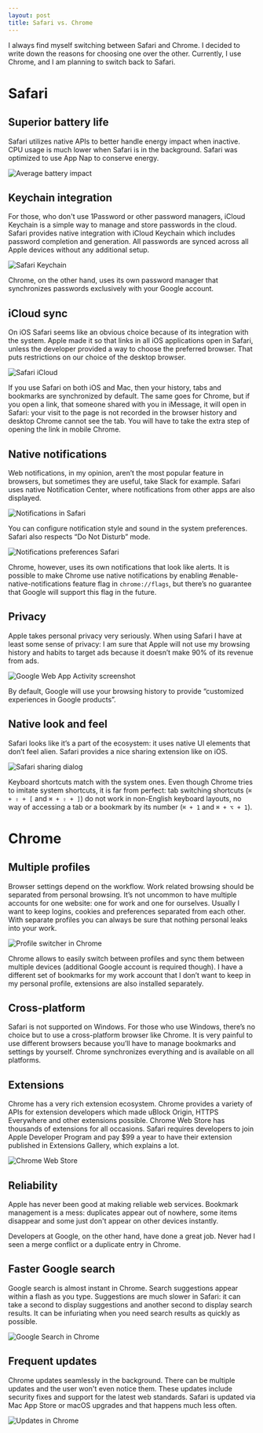 ```yaml
---
layout: post
title: Safari vs. Chrome
---
```


I always find myself switching between Safari and Chrome. I decided to write down the reasons for choosing one over the other. Currently, I use Chrome, and I am planning to switch back to Safari.

# Safari

## Superior battery life

Safari utilizes native APIs to better handle energy impact when inactive. CPU usage is much lower when Safari is in the background. Safari was optimized to use App Nap to conserve energy.

![Average battery impact](/images/2017/safari-vs-chrome/average-battery-impact.png)

## Keychain integration

For those, who don't use 1Password or other password managers, iCloud Keychain is a simple way to manage and store passwords in the cloud. Safari provides native integration with iCloud Keychain which includes password completion and generation. All passwords are synced across all Apple devices without any additional setup.

![Safari Keychain](/images/2017/safari-vs-chrome/safari-keychain.png)

Chrome, on the other hand, uses its own password manager that synchronizes passwords exclusively with your Google account.

## iCloud sync

On iOS Safari seems like an obvious choice because of its integration with the system. Apple made it so that links in all iOS applications open in Safari, unless the developer provided a way to choose the preferred browser. That puts restrictions on our choice of the desktop browser.

![Safari iCloud](/images/2017/safari-vs-chrome/safari-icloud.png)

If you use Safari on both iOS and Mac, then your history, tabs and bookmarks are synchronized by default. The same goes for Chrome, but if you open a link, that someone shared with you in iMessage, it will open in Safari: your visit to the page is not recorded in the browser history and desktop Chrome cannot see the tab. You will have to take the extra step of opening the link in mobile Chrome.

## Native notifications

Web notifications, in my opinion, aren’t the most popular feature in browsers, but sometimes they are useful, take Slack for example. Safari uses native Notification Center, where notifications from other apps are also displayed.

![Notifications in Safari](/images/2017/safari-vs-chrome/safari-notification.png)

You can configure notification style and  sound in the system preferences. Safari also respects “Do Not Disturb” mode.

![Notifications preferences Safari](/images/2017/safari-vs-chrome/notifications-preferences.png)

Chrome, however, uses its own notifications that look like alerts. It is possible to make Chrome use native notifications by enabling #enable-native-notifications feature flag in `chrome://flags`, but there’s no guarantee that Google will support this flag in the future.

## Privacy

Apple takes personal privacy very seriously. When using Safari I have at least some sense of privacy: I am sure that Apple will not use my browsing history and habits to target ads because it doesn’t make 90% of its revenue from ads.

![Google Web App Activity screenshot](/images/2017/safari-vs-chrome/google-web-app-activity.png)

By default, Google will use your browsing history to provide “customized experiences in Google products”.

## Native look and feel

Safari looks like it’s a part of the ecosystem: it uses native UI elements that don’t feel alien. Safari provides a nice sharing extension like on iOS.

![Safari sharing dialog](/images/2017/safari-vs-chrome/safari-sharing.png)

Keyboard shortcuts match with the system ones. Even though Chrome tries to imitate system shortcuts, it is far from perfect: tab switching shortcuts (`⌘ + ⇧ + [` and `⌘ + ⇧ + ]`) do not work in non-English keyboard layouts, no way of accessing a tab or a bookmark by its number (`⌘ + 1` and `⌘ + ⌥ + 1`).

# Chrome

## Multiple profiles

Browser settings depend on the workflow. Work related browsing should be separated from personal browsing. It’s not uncommon to have multiple accounts for one website: one for work and one for ourselves. Usually I want to keep logins, cookies and preferences separated from each other. With separate profiles you can always be sure that nothing personal leaks into your work.

![Profile switcher in Chrome](/images/2017/safari-vs-chrome/chrome-profiles.png)

Chrome allows to easily switch between profiles and sync them between multiple devices (additional Google account is required though). I have a different set of bookmarks for my work account that I don’t want to keep in my personal profile, extensions are also installed separately.

## Cross-platform

Safari is not supported on Windows. For those who use Windows, there’s no choice but to use a cross-platform browser like Chrome. It is very painful to use different browsers because you’ll have to manage bookmarks and settings by yourself. Chrome synchronizes everything and is available on all platforms.

## Extensions

Chrome has a very rich extension ecosystem. Chrome provides a variety of APIs for extension developers which made uBlock Origin, HTTPS Everywhere and other extensions possible. Chrome Web Store has thousands of extensions for all occasions. Safari requires developers to join Apple Developer Program and pay $99 a year to have their extension published in Extensions Gallery, which explains a lot.

![Chrome Web Store](/images/2017/safari-vs-chrome/chrome-web-store.png)

## Reliability

Apple has never been good at making reliable web services. Bookmark management is a mess: duplicates appear out of nowhere, some items disappear and some just don't appear on other devices instantly.

Developers at Google, on the other hand, have done a great job. Never had I seen a merge conflict or a duplicate entry in Chrome.

## Faster Google search

Google search is almost instant in Chrome. Search suggestions appear within a flash as you type. Suggestions are much slower in Safari: it can take a second to display suggestions and another second to display search results. It can be infuriating when you need search results as quickly as possible.

![Google Search in Chrome](/images/2017/safari-vs-chrome/chrome-search.png)

## Frequent updates

Chrome updates seamlessly in the background. There can be multiple updates and the user won't even notice them. These updates include security fixes and support for the latest web standards. Safari is updated via Mac App Store or macOS upgrades and that happens much less often.

![Updates in Chrome](/images/2017/safari-vs-chrome/chrome-updates.png)

